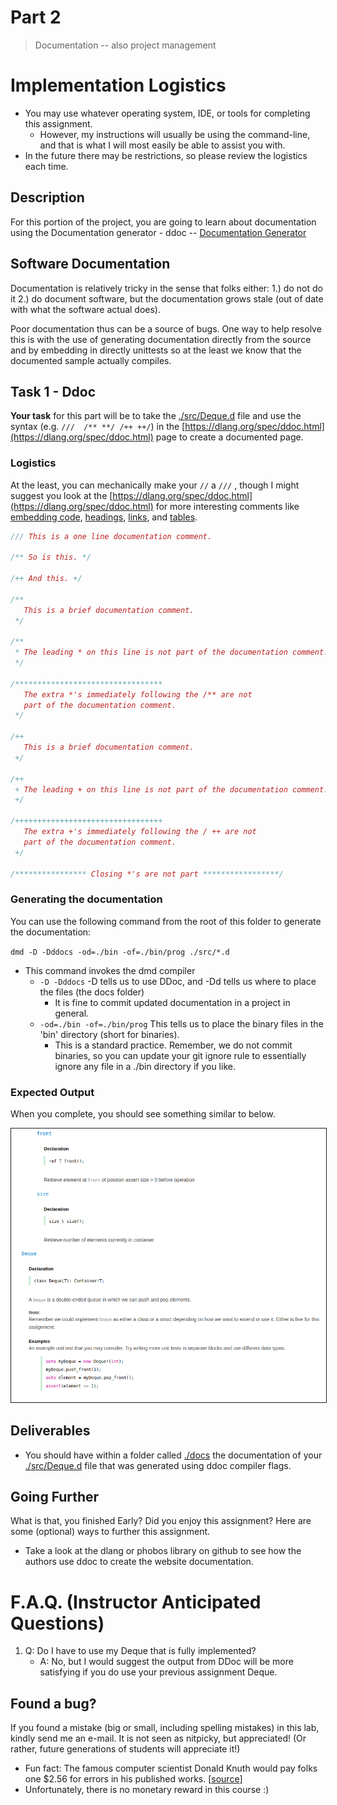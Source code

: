 # Part 2 

> Documentation -- also project management

# Implementation Logistics

- You may use whatever operating system, IDE, or tools for completing this assignment.
	- However, my instructions will usually be using the command-line, and that is what I will most easily be able to assist you with.
- In the future there may be restrictions, so please review the logistics each time.

## Description

For this portion of the project, you are going to learn about documentation using the Documentation generator - ddoc -- [Documentation Generator](https://dlang.org/spec/ddoc.html)


## Software Documentation

Documentation is relatively tricky in the sense that folks either: 1.) do not do it 2.) do document software, but the documentation grows stale (out of date with what the software actual does). 

Poor documentation thus can be a source of bugs. One way to help resolve this is with the use of generating documentation directly from the source and by embedding in directly unittests so at the least we know that the documented sample actually compiles.

## Task 1 - Ddoc 

**Your task** for this part will be to take the [./src/Deque.d](./src/Deque.d) file and use the syntax (e.g. `///  /** **/ /++ ++/`) in the [https://dlang.org/spec/ddoc.html](https://dlang.org/spec/ddoc.html) page to create a documented page. 

### Logistics

At the least, you can mechanically make your `//` a `///` , though I might suggest you look at the [https://dlang.org/spec/ddoc.html](https://dlang.org/spec/ddoc.html) for more interesting comments like [embedding code](https://dlang.org/spec/ddoc.html#embedded_code), [headings](https://dlang.org/spec/ddoc.html#headings), [links](https://dlang.org/spec/ddoc.html#links), and [tables](https://dlang.org/spec/ddoc.html#tables).

```d
/// This is a one line documentation comment.

/** So is this. */

/++ And this. +/

/**
   This is a brief documentation comment.
 */

/**
 * The leading * on this line is not part of the documentation comment.
 */

/*********************************
   The extra *'s immediately following the /** are not
   part of the documentation comment.
 */

/++
   This is a brief documentation comment.
 +/

/++
 + The leading + on this line is not part of the documentation comment.
 +/

/+++++++++++++++++++++++++++++++++
   The extra +'s immediately following the / ++ are not
   part of the documentation comment.
 +/

/**************** Closing *'s are not part *****************/
```


### Generating the documentation

You can use the following command from the root of this folder to generate the documentation:

`dmd -D -Dddocs -od=./bin -of=./bin/prog ./src/*.d`

- This command invokes the dmd compiler
	- `-D -Dddocs` -D tells us to use DDoc, and -Dd tells us where to place the files (the docs folder)
		- It is fine to commit updated documentation in a project in general.
	- `-od=./bin -of=./bin/prog` This tells us to place the binary files in the 'bin' directory (short for binaries).
		- This is a standard practice. Remember, we do not commit binaries, so you can update your git ignore rule to essentially ignore any file in a ./bin directory if you like.

### Expected Output

When you complete, you should see something similar to below.

<img src="./media/ddoc.png" border="1">

## Deliverables

- You should have within a folder called [./docs](./docs) the documentation of your [./src/Deque.d](./src/Deque.d) file that was generated using ddoc compiler flags. 

## Going Further

What is that, you finished Early? Did you enjoy this assignment? Here are some (optional) ways to further this assignment.

- Take a look at the dlang or phobos library on github to see how the authors use ddoc to create the website documentation.

# F.A.Q. (Instructor Anticipated Questions)

1. Q: Do I have to use my Deque that is fully implemented?
	- A: No, but I would suggest the output from DDoc will be more satisfying if you do use your previous assignment Deque.

## Found a bug?

If you found a mistake (big or small, including spelling mistakes) in this lab, kindly send me an e-mail. It is not seen as nitpicky, but appreciated! (Or rather, future generations of students will appreciate it!)

- Fun fact: The famous computer scientist Donald Knuth would pay folks one $2.56 for errors in his published works. [[source](https://en.wikipedia.org/wiki/Knuth_reward_check)]
- Unfortunately, there is no monetary reward in this course :)

